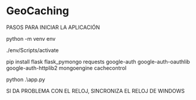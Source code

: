 # GeoCaching

PASOS PARA INICIAR LA APLICACIÓN


python -m venv env

./env/Scripts/activate   

pip install flask flask_pymongo requests google-auth google-auth-oauthlib google-auth-httplib2 mongoengine cachecontrol

python .\app.py 


SI DA PROBLEMA CON EL RELOJ, SINCRONIZA EL RELOJ DE WINDOWS